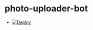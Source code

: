 # photo-uploader-bot

- [![Deploy](https://www.herokucdn.com/deploy/button.svg)](https://heroku.com/deploy)
